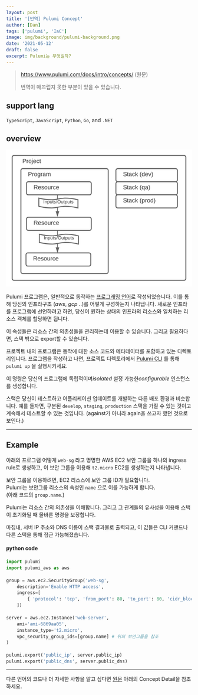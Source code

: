 ```yaml
---
layout: post
title: '[번역] Pulumi Concept'
author: [Dan]
tags: ['pulumi', 'IaC']
image: img/background/pulumi-background.png
date: '2021-05-12'
draft: false
excerpt: Pulumi는 무엇일까?
---
```


> https://www.pulumi.com/docs/intro/concepts/ (원문)
>
> 번역이 매끄럽지 못한 부분이 있을 수 있습니다.

## support lang

`TypeScript`, `JavaScript`, `Python`, `Go`, and `.NET`

## overview

![Pulumi Concept](img/content/pulumi-concept.png)

Pulumi 프로그램은, 일반적으로 동작하는 [프로그래밍 언어](https://www.pulumi.com/docs/intro/languages/)로 작성되었습니다. 이를 통해 당신의 인프라구조 (_aws_, _gcp_ ..)를 어떻게 구성하는지 나타냅니다. 새로운 인프라를 프로그램에 선언하려고 하면, 당신이 원하는 상태의 인프라의 리소스와 일치하는 리소스 객체를 할당하면 됩니다.

이 속성들은 리소스 간의 의존성들을 관리하는데 이용할 수 있습니다. 그리고 필요하다면, 스택 밖으로 export할 수 있습니다.

프로젝트 내의 프로그램은 동작에 대한 소스 코드와 메타데이터를 포함하고 있는 디렉토리입니다. 프로그램을 작성하고 나면, 프로젝트 디렉토리에서 [Pulumi CLI](https://www.pulumi.com/docs/reference/cli/) 를 통해 `pulumi up` 을 실행시키세요.

이 명령은 당신의 프로그램에 독립적이며*isolated* 설정 가능한*configurable* 인스턴스를 생성합니다.

스택은 당신이 테스트하고 어플리케이션 업데이트를 개발하는 다른 배포 환경과 비슷합니다. 예를 들자면, 구분된 `develop`, `staging`, `production` 스택을 가질 수 있는 것이고 계속해서 테스트할 수 있는 것입니다. (against가 아니라 again을 쓰고자 했던 것으로 보인다.)

---

## Example

아래의 프로그램 어떻게 `web-sg` 라고 명명한 AWS EC2 보안 그룹을 하나의 ingress rule로 생성하고, 이 보안 그룹을 이용해 `t2.micro` EC2를 생성하는지 나타냅니다.

보안 그룹을 이용하려면, EC2 리소스에 보안 그룹 ID가 필요합니다.  
Pulumi는 보안그룹 리소스의 속성인 `name` 으로 이를 가능하게 합니다.  
(아래 코드의 `group.name`.)

Pulumi는 리소스 간의 의존성을 이해합니다. 그리고 그 관계들의 유사성을 이용해 스택이 초기화될 때 올바른 명령을 보장합니다.

마침내, 서버 IP 주소와 DNS 이름이 스택 결과물로 출력되고, 이 값들은 CLI 커맨드나 다른 스택을 통해 접근 가능해졌습니다.

#### python code

```python
import pulumi
import pulumi_aws as aws

group = aws.ec2.SecurityGroup('web-sg',
    description='Enable HTTP access',
    ingress=[
        { 'protocol': 'tcp', 'from_port': 80, 'to_port': 80, 'cidr_blocks': ['0.0.0.0/0'] }
    ])

server = aws.ec2.Instance('web-server',
    ami='ami-6869aa05',
    instance_type='t2.micro',
    vpc_security_group_ids=[group.name] # 위의 보안그룹을 참조
)

pulumi.export('public_ip', server.public_ip)
pulumi.export('public_dns', server.public_dns)
```

---

다른 언어의 코드나 더 자세한 사항을 알고 싶다면 [원문](https://www.pulumi.com/docs/intro/concepts/) 아래의 Concept Detail을 참조하세요.

